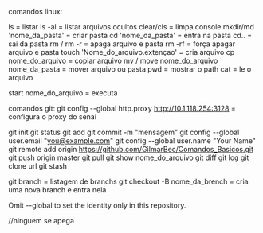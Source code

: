 comandos linux:

ls 										                    = listar
ls -al									                  = listar arquivos ocultos
clear/cls								                  = limpa console
mkdir/md 'nome_da_pasta'				          = criar pasta
cd 'nome_da_pasta'						            = entra na pasta
cd.. 									                    = sai da pasta
rm / rm -r								                = apaga arquivo e pasta
rm -rf									                  = força apagar arquivo e pasta
touch 'Nome_do_arquivo.extençao'          = cria arquivo
cp nome_do_arquivo 						            = copiar arquivo
mv / move nome_do_arquivo nome_da_pasta	  = mover arquivo ou pasta
pwd										                    = mostrar o path
cat  = le o arquivo


start nome_do_arquivo					= executa

comandos git:
git config --global http.proxy http://10.1.118.254:3128  = configura o proxy do senai

git init
git status
git add
git commit -m "mensagem"
git config --global user.email "you@example.com"
git config --global user.name "Your Name"
git remote add origin https://github.com/GilmarBec/Comandos_Basicos.git
git push origin master
git pull
git show nome_do_arquivo
git diff
git log
git clone url
git stash

git branch = listagem de branchs
git checkout -B nome_da_brench = cria uma nova branch e entra nela

Omit --global to set the identity only in this repository.

//ninguem se apega